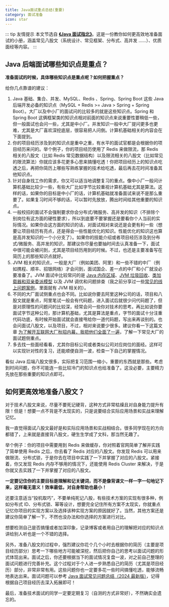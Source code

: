 ```yaml
---
title: Java面试重点总结(重要)
category: 面试准备
icon: star
---
```


::: tip 友情提示
本文节选自 **[《Java 面试指北》](../zhuanlan/java-mian-shi-zhi-bei.md)**。这是一份教你如何更高效地准备面试的小册，涵盖常见八股文（系统设计、常见框架、分布式、高并发 ……）、优质面经等内容。
:::

## Java 后端面试哪些知识点是重点？

**准备面试的时候，具体哪些知识点是重点呢？如何把握重点？**

给你几点靠谱的建议：

1. Java 基础、集合、并发、MySQL、Redis 、Spring、Spring Boot 这些 Java 后端开发必备的知识点（MySQL + Redis >= Java > Spring + Spring Boot）。大厂以及中小厂的面试问的比较多的就是这些知识点。Spring 和 Spring Boot 这俩框架类的知识点相对前面的知识点来说重要性要稍低一些，但一般面试也会问一些，尤其是中小厂。并发知识一般中大厂提问更多也更难，尤其是大厂喜欢深挖底层，很容易把人问倒。计算机基础相关的内容会在下面提到。
2. 你的项目经历涉及到的知识点是重中之重，有水平的面试官都是会根据你的项目经历来问的。举个例子，你的项目经历使用了 Redis 来做限流，那 Redis 相关的八股文（比如 Redis 常见数据结构）以及限流相关的八股文（比如常见的限流算法）你就应该多花更多心思来搞懂吃透！你把项目经历上的知识点吃透之后，再把你简历上哪些写熟练掌握的技术给吃透，最后再去花时间准备其他知识点。
3. 针对自身找工作的需求，你又可以适当地调整复习的重点。像中小厂一般问计算机基础比较少一些，有些大厂比如字节比较重视计算机基础尤其是算法。这样的话，如果你的目标是中小厂的话，计算机基础就准备面试来说不是那么重要了。如果复习时间不够的话，可以暂时先放放，腾出时间给其他重要的知识点。
4. 一般校招的面试不会强制要求你会分布式/微服务、高并发的知识（不排除个别岗位有这方面的硬性要求），所以到底要不要掌握还是要看你个人当前的实际情况。如果你会这方面的知识的话，对面试相对来说还是会更有利一些（想要让项目经历有亮点，还是得会一些性能优化的知识。性能优化的知识这也算是高并发知识的一个小分支了）。如果你的技能介绍或者项目经历涉及到分布式/微服务、高并发的知识，那建议你尽量也要抽时间去认真准备一下，面试中很可能会被问到，尤其是项目经历用到的时候。不过，也还是主要准备写在简历上的那些知识点就好。
5. JVM 相关的知识点，一般是大厂（例如美团、阿里）和一些不错的中厂（例如携程、顺丰、招银网络）才会问到，面试国企、差一点的中厂和小厂就没必要准备了。JVM 面试中比较常问的是 [Java 内存区域](https://javaguide.cn/java/jvm/memory-area.html)、[JVM 垃圾回收](https://javaguide.cn/java/jvm/jvm-garbage-collection.html)、[类加载器和双亲委派模型](https://javaguide.cn/java/jvm/classloader.html) 以及 JVM 调优和问题排查（我之前分享过一些[常见的线上问题案例](https://t.zsxq.com/0bsAac47U)，里面就有 JVM 相关的）。
6. 不同的大厂面试侧重点也会不同。比如说你要去阿里这种公司的话，项目和八股文就是重点，阿里笔试一般会有代码题，进入面试后就很少问代码题了，但是对原理性的问题问的比较深，经常会问一些你对技术的思考。再比如说你要面试字节这种公司，那计算机基础，尤其是算法是重点，字节的面试十分注重代码功底，有时候开始面试就会直接甩给你一道代码题，写出来再谈别的。也会问面试八股文，以及项目，不过，相对来说要少很多。建议你看一下这篇文章 [为了解开互联网大厂秋招内幕，我把他们全面了一遍](https://mp.weixin.qq.com/s/pBsGQNxvRupZeWt4qZReIA)，了解一下常见大厂的面试题侧重点。
7. 多去找一些面经看看，尤其你目标公司或者类似公司对应岗位的面经。这样可以实现针对性的复习，还能顺便自测一波，检查一下自己的掌握情况。

看似 Java 后端八股文很多，实际把复习范围一缩小，重要的东西就是那些。考虑到时间问题，你不可能连一些比较冷门的知识点也给准备了。这没必要，主要精力先放在那些重要的知识点即可。

## 如何更高效地准备八股文？

对于技术八股文来说，尽量不要死记硬背，这种方式非常枯燥且对自身能力提升有限！但是！想要一点不背是不太现实的，只是说要结合实际应用场景和实战来理解记忆。

我一直觉得面试八股文最好是和实际应用场景和实战相结合。很多同学现在的方向都错了，上来就是直接背八股文，硬生生学成了文科，那当然无趣了。

举个例子：你的项目中需要用到 Redis 来做缓存，你对照着官网简单了解并实践了简单使用 Redis 之后，你去看了 Redis 对应的八股文。你发现 Redis 可以用来做限流、分布式锁，于是你去在项目中实践了一下并掌握了对应的八股文。紧接着，你又发现 Redis 内存不够用的情况下，还能使用 Redis Cluster 来解决，于是你就又去实践了一下并掌握了对应的八股文。

**一定要记住你的主要目标是理解和记关键词，而不是像背课文一样一字一句地记下来，这样毫无意义！效率最低，对自身帮助也最小！**

还要注意适当“投机取巧”，不要单纯死记八股，有些技术方案的实现有很多种，例如分布式 ID、分布式锁、幂等设计，想要完全记住所有方案不太现实，你就重点记忆你项目的实现方案以及选择该种实现方案的原因就好了。当然，其他方案还是建议你简单了解一下，不然也没办法和你选择的方案进行对比。

想要检测自己是否搞懂或者加深印象，记录博客或者用自己的理解把对应的知识点讲给别人听也是一个不错的选择。

另外，准备八股文的过程中，强烈建议你花个几个小时去根据你的简历（主要是项目经历部分）思考一下哪些地方可能被深挖，然后把你自己的思考以面试问题的形式体现出来。面试之后，你还要根据当下的面试情况复盘一波，对之前自己整理的面试问题进行完善补充。这个过程对于个人进一步熟悉自己的简历（尤其是项目经历）部分，非常非常有用。这些问题你也一定要多花一些时间搞懂吃透，能够流畅地表达出来。面试问题可以参考 [Java 面试常见问题总结（2024 最新版）](https://t.zsxq.com/0eRq7EJPy)，记得根据自己项目经历去深入拓展即可！

最后，准备技术面试的同学一定要定期复习（自测的方式非常好），不然确实会遗忘的。
